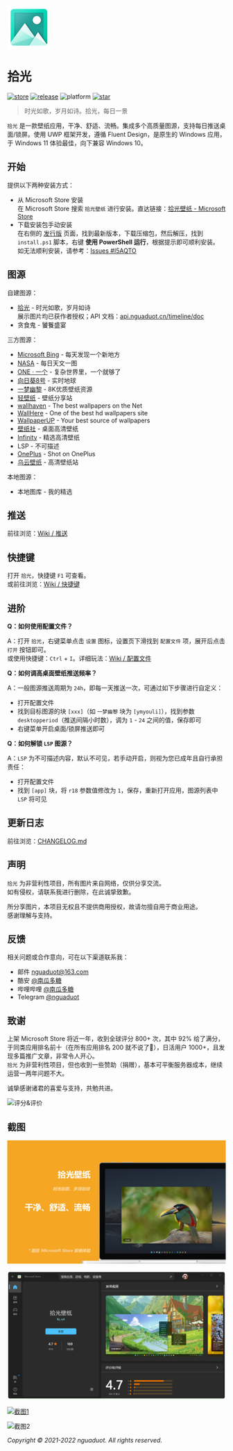 ![icon](./sample/icon.png)

# 拾光

[![store](https://img.shields.io/badge/microsoft%20store-v7.4-brightgreen)](https://www.microsoft.com/store/apps/9N7VHQ989BB7)
[![release](https://img.shields.io/badge/release-v7.4.221004-blue)](https://gitee.com/nguaduot/timeline/releases)
![platform](https://img.shields.io/badge/platform-Windows%2011%20%26%2010-lightgrey)
[![star](https://gitee.com/nguaduot/timeline/badge/star.svg?theme=dark)](https://gitee.com/nguaduot/timeline)

> 时光如歌，岁月如诗。拾光，每日一景

`拾光` 是一款壁纸应用，干净、舒适、流畅。集成多个高质量图源，支持每日推送桌面/锁屏。使用 UWP 框架开发，遵循 Fluent Design，是原生的 Windows 应用，于 Windows 11 体验最佳，向下兼容 Windows 10。

## 开始

提供以下两种安装方式：

+ 从 Microsoft Store 安装  
  在 Microsoft Store 搜索 `拾光壁纸` 进行安装。直达链接：[拾光壁纸 - Microsoft Store](https://www.microsoft.com/store/apps/9N7VHQ989BB7)
+ 下载安装包手动安装    
  在右侧的 [发行版](https://gitee.com/nguaduot/timeline/releases) 页面，找到最新版本，下载压缩包，然后解压，找到 `install.ps1` 脚本，右键 **使用 PowerShell 运行**，根据提示即可顺利安装。  
  如无法顺利安装，请参考：[Issues #I5AQTO](https://gitee.com/nguaduot/timeline/issues/I5AQTO)

## 图源

自建图源：
+ [拾光](https://api.nguaduot.cn/timeline/doc) - 时光如歌，岁月如诗  
  展示图片均已获作者授权；API 文档：[api.nguaduot.cn/timeline/doc](https://api.nguaduot.cn/timeline/doc)
+ 贪食鬼 - 饕餮盛宴

三方图源：
+ [Microsoft Bing](https://cn.bing.com) - 每天发现一个新地方
+ [NASA](https://apod.nasa.gov/apod) - 每日天文一图
+ [ONE · 一个](http://m.wufazhuce.com/one) - 复杂世界里，一个就够了
+ [向日葵8号](https://himawari.asia/) - 实时地球
+ [一梦幽黎](https://www.ymyouli.com) - 8K优质壁纸资源
+ [轻壁纸](https://bz.qinggongju.com) - 壁纸分享站
+ [wallhaven](https://wallhaven.cc/) - The best wallpapers on the Net
+ [WallHere](https://wallhere.com) - One of the best hd wallpapers site
+ [WallpaperUP](https://www.wallpaperup.com) - Your best source of wallpapers
+ [壁纸社](https://www.toopic.cn/dnbz) - 桌面高清壁纸
+ [Infinity](http://cn.infinitynewtab.com) - 精选高清壁纸
+ LSP - 不可描述
+ [OnePlus](https://photos.oneplus.com) - Shot on OnePlus
+ [乌云壁纸](https://www.obzhi.com) - 高清壁纸站

本地图源：
+ 本地图库 - 我的精选

## 推送

前往浏览：[Wiki / 推送](https://gitee.com/nguaduot/timeline/wikis/%E6%8E%A8%E9%80%81)

## 快捷键

打开 `拾光`，快捷键 `F1` 可查看。  
或前往浏览：[Wiki / 快捷键](https://gitee.com/nguaduot/timeline/wikis/%E5%BF%AB%E6%8D%B7%E9%94%AE)

## 进阶

**Q：如何使用配置文件？**

A：打开 `拾光`，右键菜单点击 `设置` 图标，设置页下滑找到 `配置文件` 项，展开后点击 `打开` 按钮即可。  
或使用快捷键：`Ctrl` + `I`。详细玩法：[Wiki / 配置文件](https://gitee.com/nguaduot/timeline/wikis/%E9%85%8D%E7%BD%AE%E6%96%87%E4%BB%B6)

**Q：如何调高桌面壁纸推送频率？**

A：一般图源推送周期为 `24h`，即每一天推送一次，可通过如下步骤进行自定义：
+ 打开配置文件
+ 找到目标图源的块 `[xxx]`（如 `一梦幽黎` 块为 `[ymyouli]`），找到参数 `desktopperiod`（推送间隔小时数），调为 `1` - `24` 之间的值，保存即可
+ 右键菜单开启桌面/锁屏推送即可

**Q：如何解锁 `LSP` 图源？**

A：`LSP` 为不可描述内容，默认不可见，若手动开启，则视为您已成年且自行承担责任：
+ 打开配置文件
+ 找到 `[app]` 块，将 `r18` 参数值修改为 `1`，保存，重新打开应用，图源列表中 `LSP` 将可见

## 更新日志

前往浏览：[CHANGELOG.md](./CHANGELOG.md)

## 声明

`拾光` 为非营利性项目，所有图片来自网络，仅供分享交流。  
如有侵权，请联系我进行删除，在此诚挚致歉。

所分享图片，本项目无权且不提供商用授权，故请勿擅自用于商业用途。  
感谢理解与支持。

## 反馈

相关问题或合作意向，可在以下渠道联系我：
+ 邮件 [nguaduot@163.com](mailto:nguaduot@163.com)
+ 酷安 [@南瓜多糖](http://www.coolapk.com/u/474144)
+ 哔哩哔哩 [@南瓜多糖](https://space.bilibili.com/321810619)
+ Telegram [@nguaduot](https://t.me/nguaduot)

## 致谢

上架 Microsoft Store 将近一年，收到全球评分 800+ 次，其中 92% 给了满分，于同类应用排名前十（在所有应用排名 200 就不说了🤣），日活用户 1000+，且发现多篇推广文章，非常令人开心。  
`拾光` 为非营利性项目，但也收到一些赞助（捐赠），基本可平衡服务器成本，继续运营一两年问题不大。

诚挚感谢诸君的喜爱与支持，共勉共进。

![评分&评价](./sample/review.png)

## 截图

![宣传](./sample/ad.png)

![Microsoft Store](./sample/store.png)

[![截图1](./sample/screenshot02.png)](https://gitee.com/nguaduot/timeline/raw/master/sample/%E6%8B%BE%E5%85%89_%E4%B8%80%E6%A2%A6%E5%B9%BD%E9%BB%8E_ABUIABACGAAgi8DPjwYoiKbruQYwgDw4-Bw.jpg)

![截图2](./sample/向日葵8号.gif)

*Copyright © 2021-2022 nguaduot. All rights reserved.*
